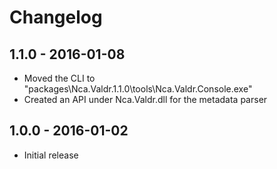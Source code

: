# Changelog

## 1.1.0 - 2016-01-08
- Moved the CLI to "packages\Nca.Valdr.1.1.0\tools\Nca.Valdr.Console.exe"
- Created an API under Nca.Valdr.dll for the metadata parser

## 1.0.0 - 2016-01-02
- Initial release
